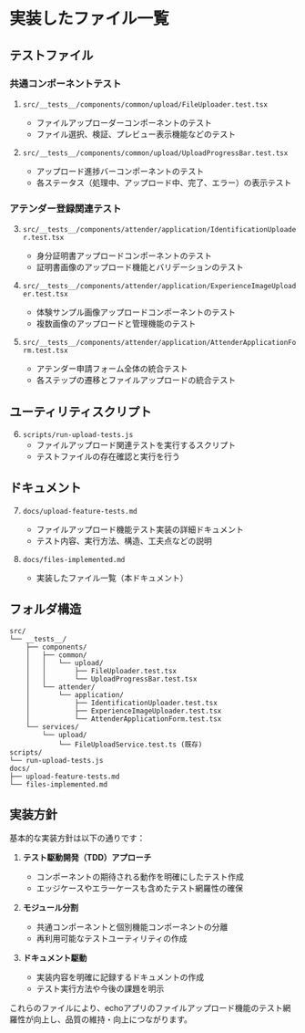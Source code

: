 # 実装したファイル一覧

## テストファイル

### 共通コンポーネントテスト
1. `src/__tests__/components/common/upload/FileUploader.test.tsx`
   - ファイルアップローダーコンポーネントのテスト
   - ファイル選択、検証、プレビュー表示機能などのテスト

2. `src/__tests__/components/common/upload/UploadProgressBar.test.tsx`
   - アップロード進捗バーコンポーネントのテスト
   - 各ステータス（処理中、アップロード中、完了、エラー）の表示テスト

### アテンダー登録関連テスト
3. `src/__tests__/components/attender/application/IdentificationUploader.test.tsx`
   - 身分証明書アップロードコンポーネントのテスト
   - 証明書画像のアップロード機能とバリデーションのテスト

4. `src/__tests__/components/attender/application/ExperienceImageUploader.test.tsx`
   - 体験サンプル画像アップロードコンポーネントのテスト
   - 複数画像のアップロードと管理機能のテスト

5. `src/__tests__/components/attender/application/AttenderApplicationForm.test.tsx`
   - アテンダー申請フォーム全体の統合テスト
   - 各ステップの遷移とファイルアップロードの統合テスト

## ユーティリティスクリプト

6. `scripts/run-upload-tests.js`
   - ファイルアップロード関連テストを実行するスクリプト
   - テストファイルの存在確認と実行を行う

## ドキュメント

7. `docs/upload-feature-tests.md`
   - ファイルアップロード機能テスト実装の詳細ドキュメント
   - テスト内容、実行方法、構造、工夫点などの説明

8. `docs/files-implemented.md`
   - 実装したファイル一覧（本ドキュメント）

## フォルダ構造

```
src/
└── __tests__/
    ├── components/
    │   ├── common/
    │   │   └── upload/
    │   │       ├── FileUploader.test.tsx
    │   │       └── UploadProgressBar.test.tsx
    │   └── attender/
    │       └── application/
    │           ├── IdentificationUploader.test.tsx
    │           ├── ExperienceImageUploader.test.tsx
    │           └── AttenderApplicationForm.test.tsx
    └── services/
        └── upload/
            └── FileUploadService.test.ts (既存)
scripts/
└── run-upload-tests.js
docs/
├── upload-feature-tests.md
└── files-implemented.md
```

## 実装方針

基本的な実装方針は以下の通りです：

1. **テスト駆動開発（TDD）アプローチ**
   - コンポーネントの期待される動作を明確にしたテスト作成
   - エッジケースやエラーケースも含めたテスト網羅性の確保

2. **モジュール分割**
   - 共通コンポーネントと個別機能コンポーネントの分離
   - 再利用可能なテストユーティリティの作成

3. **ドキュメント駆動**
   - 実装内容を明確に記録するドキュメントの作成
   - テスト実行方法や今後の課題を明示

これらのファイルにより、echoアプリのファイルアップロード機能のテスト網羅性が向上し、品質の維持・向上につながります。
